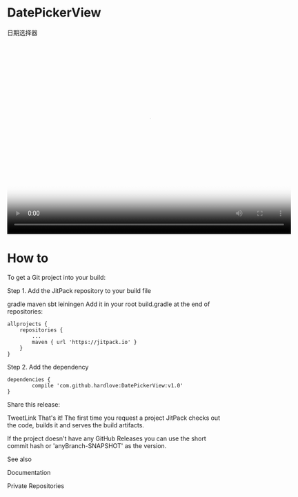 # DatePickerView
日期选择器

<video width="658" height="444" src="DatePickerView/device-2017-03-11-222019.mp4" poster="http://www.youname.com/images/first.png" autoplay="autoplay"></video>

# How to

To get a Git project into your build:

Step 1. Add the JitPack repository to your build file

gradle
maven
sbt
leiningen
Add it in your root build.gradle at the end of repositories:

	allprojects {
		repositories {
			...
			maven { url 'https://jitpack.io' }
		}
	}
Step 2. Add the dependency

	dependencies {
	        compile 'com.github.hardlove:DatePickerView:v1.0'
	}
Share this release:

TweetLink
That's it! The first time you request a project JitPack checks out the code, builds it and serves the build artifacts.

If the project doesn't have any GitHub Releases you can use the short commit hash or 'anyBranch-SNAPSHOT' as the version.

See also

Documentation

Private Repositories
